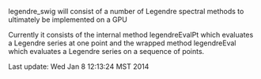 legendre_swig will consist of a number of Legendre spectral methods 
to ultimately be implemented on a GPU

Currently it consists of the internal method legendreEvalPt which 
evaluates a Legendre series at one point and the wrapped method
legendreEval which evaluates a Legendre series on a sequence of points.


Last update: Wed Jan  8 12:13:24 MST 2014
